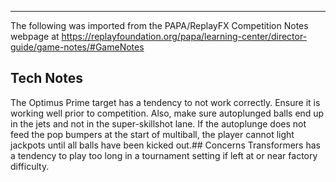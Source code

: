 ***
The following was imported from the PAPA/ReplayFX Competition Notes webpage at https://replayfoundation.org/papa/learning-center/director-guide/game-notes/#GameNotes
## Tech Notes
            
The Optimus Prime target has a tendency to not work correctly. Ensure it is working well prior to competition. Also, make sure autoplunged balls end up in the jets and not in the super-skillshot lane. If the autoplunge does not feed the pop bumpers at the start of multiball, the player cannot light jackpots until all balls have been kicked out.## Concerns
Transformers has a tendency to play too long in a tournament setting if left at or near factory difficulty.
